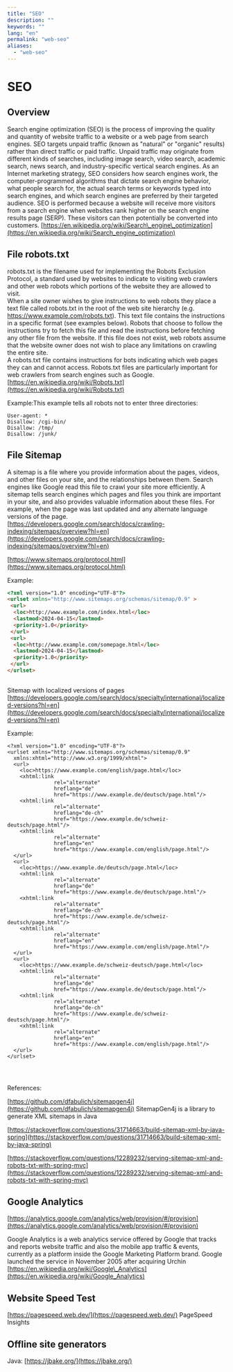 ```yaml
---
title: "SEO"
description: ""
keywords: ""
lang: "en"
permalink: "web-seo"
aliases:
  - "web-seo"
---
```


# SEO

## Overview

Search engine optimization (SEO) is the process of improving the quality and quantity of website traffic to a website or a web page from search engines. SEO targets unpaid traffic (known as "natural" or "organic" results) rather than direct traffic or paid traffic. Unpaid traffic may originate from different kinds of searches, including image search, video search, academic search, news search, and industry-specific vertical search engines. As an Internet marketing strategy, SEO considers how search engines work, the computer-programmed algorithms that dictate search engine behavior, what people search for, the actual search terms or keywords typed into search engines, and which search engines are preferred by their targeted audience. SEO is performed because a website will receive more visitors from a search engine when websites rank higher on the search engine results page (SERP). These visitors can then potentially be converted into customers. [https://en.wikipedia.org/wiki/Search\_engine\_optimization](https://en.wikipedia.org/wiki/Search_engine_optimization)

## File robots.txt

robots.txt is the filename used for implementing the Robots Exclusion Protocol, a standard used by websites to indicate to visiting web crawlers and other web robots which portions of the website they are allowed to visit.  
When a site owner wishes to give instructions to web robots they place a text file called robots.txt in the root of the web site hierarchy (e.g. https://www.example.com/robots.txt). This text file contains the instructions in a specific format (see examples below). Robots that choose to follow the instructions try to fetch this file and read the instructions before fetching any other file from the website. If this file does not exist, web robots assume that the website owner does not wish to place any limitations on crawling the entire site.  
A robots.txt file contains instructions for bots indicating which web pages they can and cannot access. Robots.txt files are particularly important for web crawlers from search engines such as Google. [https://en.wikipedia.org/wiki/Robots.txt](https://en.wikipedia.org/wiki/Robots.txt)

Example:This example tells all robots not to enter three directories:

    User-agent: *
    Disallow: /cgi-bin/
    Disallow: /tmp/
    Disallow: /junk/

## File Sitemap

A sitemap is a file where you provide information about the pages, videos, and other files on your site, and the relationships between them. Search engines like Google read this file to crawl your site more efficiently. A sitemap tells search engines which pages and files you think are important in your site, and also provides valuable information about these files. For example, when the page was last updated and any alternate language versions of the page. [https://developers.google.com/search/docs/crawling-indexing/sitemaps/overview?hl=en](https://developers.google.com/search/docs/crawling-indexing/sitemaps/overview?hl=en)

[https://www.sitemaps.org/protocol.html](https://www.sitemaps.org/protocol.html)

Example:

```html
<?xml version="1.0" encoding="UTF-8"?>
<urlset xmlns="http://www.sitemaps.org/schemas/sitemap/0.9" >
 <url>
  <loc>http://www.example.com/index.html</loc>
  <lastmod>2024-04-15</lastmod>
  <priority>1.0</priority>
 </url>
 <url>
  <loc>http://www.example.com/somepage.html</loc>
  <lastmod>2024-04-15</lastmod>
  <priority>1.0</priority>
 </url>
</urlset>
	
```

Sitemap with localized versions of pages [https://developers.google.com/search/docs/specialty/international/localized-versions?hl=en](https://developers.google.com/search/docs/specialty/international/localized-versions?hl=en)

Example:

```
<?xml version="1.0" encoding="UTF-8"?>
<urlset xmlns="http://www.sitemaps.org/schemas/sitemap/0.9"
  xmlns:xhtml="http://www.w3.org/1999/xhtml">
  <url>
    <loc>https://www.example.com/english/page.html</loc>
    <xhtml:link
               rel="alternate"
               hreflang="de"
               href="https://www.example.de/deutsch/page.html"/>
    <xhtml:link
               rel="alternate"
               hreflang="de-ch"
               href="https://www.example.de/schweiz-deutsch/page.html"/>
    <xhtml:link
               rel="alternate"
               hreflang="en"
               href="https://www.example.com/english/page.html"/>
  </url>
  <url>
    <loc>https://www.example.de/deutsch/page.html</loc>
    <xhtml:link
               rel="alternate"
               hreflang="de"
               href="https://www.example.de/deutsch/page.html"/>
    <xhtml:link
               rel="alternate"
               hreflang="de-ch"
               href="https://www.example.de/schweiz-deutsch/page.html"/>
    <xhtml:link
               rel="alternate"
               hreflang="en"
               href="https://www.example.com/english/page.html"/>
  </url>
  <url>
    <loc>https://www.example.de/schweiz-deutsch/page.html</loc>
    <xhtml:link
               rel="alternate"
               hreflang="de"
               href="https://www.example.de/deutsch/page.html"/>
    <xhtml:link
               rel="alternate"
               hreflang="de-ch"
               href="https://www.example.de/schweiz-deutsch/page.html"/>
    <xhtml:link
               rel="alternate"
               hreflang="en"
               href="https://www.example.com/english/page.html"/>
  </url>
</urlset>
```

```html

        
```

References:

[https://github.com/dfabulich/sitemapgen4j](https://github.com/dfabulich/sitemapgen4j) SitemapGen4j is a library to generate XML sitemaps in Java

[https://stackoverflow.com/questions/31714663/build-sitemap-xml-by-java-spring](https://stackoverflow.com/questions/31714663/build-sitemap-xml-by-java-spring)

[https://stackoverflow.com/questions/12289232/serving-sitemap-xml-and-robots-txt-with-spring-mvc](https://stackoverflow.com/questions/12289232/serving-sitemap-xml-and-robots-txt-with-spring-mvc)

## Google Analytics

[https://analytics.google.com/analytics/web/provision/#/provision](https://analytics.google.com/analytics/web/provision/#/provision)

Google Analytics is a web analytics service offered by Google that tracks and reports website traffic and also the mobile app traffic \& events, currently as a platform inside the Google Marketing Platform brand. Google launched the service in November 2005 after acquiring Urchin [https://en.wikipedia.org/wiki/Google\_Analytics](https://en.wikipedia.org/wiki/Google_Analytics)

## Website Speed Test

[https://pagespeed.web.dev/](https://pagespeed.web.dev/) PageSpeed Insights

## Offline site generators

Java: [https://jbake.org/](https://jbake.org/)
